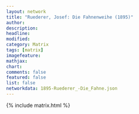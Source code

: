 ```yaml
---
layout: network
title: "Ruederer, Josef: Die Fahnenweihe (1895)"
author:
description:
headline:
modified:
category: Matrix
tags: [matrix]
imagefeature: 
mathjax: 
chart: 
comments: false
featured: false
list: false
networkdata: 1895-Ruederer_-Die_Fahne.json
---
```

{% include matrix.html %}
